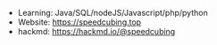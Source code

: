 - Learning: Java/SQL/nodeJS/Javascript/php/python
- Website: https://speedcubing.top
- hackmd: https://hackmd.io/@speedcubing
<!--TheSpeedCubing/TheSpeedCubing is a ✨ special ✨ repository because its `README.md` (this file) appears on your GitHub profile.
You can click the Preview link to take a look at your changes.
--->
